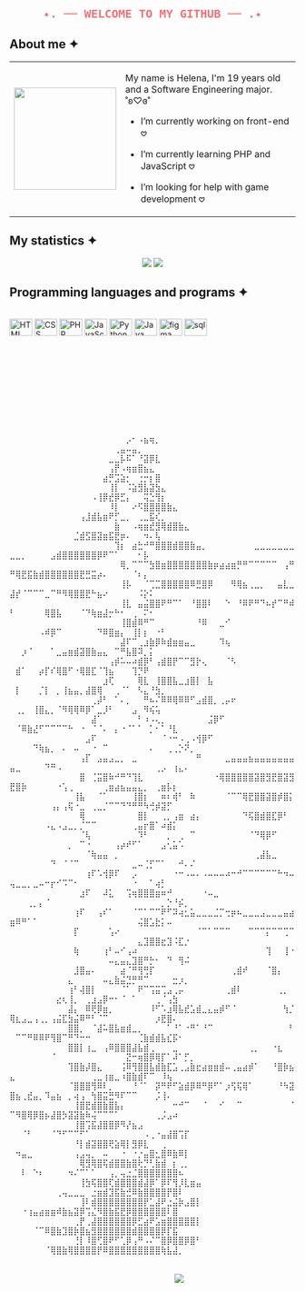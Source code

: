 <h3 align="center">
  <code style="font-size: 20px; color:#f07178;">✦. ── WELCOME TO MY GITHUB ── .✦</code>
</h3>

## About me ✦

<table>
  <tr>
    <td width="180px">
      <img src="https://media.tenor.com/8QTiEfTe1RoAAAAj/niko-oneshot.gif" width="180px" />
    </td>
    <td>

My name is Helena, I'm 19 years old and a Software Engineering major. ˚ʚ♡ɞ˚

- I’m currently working on front-end 𖹭  
- I’m currently learning PHP and JavaScript 𖹭  
- I’m looking for help with game development 𖹭

    </td>
  </tr>
</table>

## My statistics ✦
<p align="center">
  <img src="https://github-profile-summary-cards.vercel.app/api/cards/repos-per-language?username=bluinha&theme=dracula" />
  <img src="https://github-profile-summary-cards.vercel.app/api/cards/productive-time?username=bluinha&theme=dracula" />
</p>

## Programming languages and programs ✦
<div style="display: inline_block"><br>
  <img align="center" alt="HTML" height="30" width="40" src="https://cdn.jsdelivr.net/gh/devicons/devicon@latest/icons/html5/html5-original.svg">
  <img align="center" alt="CSS" height="30" width="40" src="https://cdn.jsdelivr.net/gh/devicons/devicon@latest/icons/css3/css3-original.svg">
  <img align="center" alt="PHP" height="30" width="40" src="https://devicon-website.vercel.app/api/php/plain.svg?color=%237A60B5">
  <img align="center" alt="JavaScript" height="30" width="40" src="https://cdn.jsdelivr.net/gh/devicons/devicon@latest/icons/javascript/javascript-original.svg">
  <img align="center" alt="Python" height="30" width="40" src="https://cdn.jsdelivr.net/gh/devicons/devicon@latest/icons/python/python-original.svg">
  <img align="center" alt="Java" height="30" width="40" src="https://devicon-website.vercel.app/api/java/plain-wordmark.svg?color=%23EB2D85"">
  <img align="center" alt="figma" height="30" width="40" src="https://devicon-website.vercel.app/api/figma/original.svg"></img>
  <img align="center" alt="sql" height="30" width="40" src="https://devicon-website.vercel.app/api/mysql/original.svg"></img>
</div>

## ⠀⠀⠀⠀⠀⠀⠀⠀⠀⠀⠀⠀⠀⠀⠀⠀⠀⠀⠀⠀⠀⠀⠀⠀⠀⠀⠀⠀⠀⠀⠀⠀⠀⠀⠀⠀⠀⠀⠀⠀⠀⠀⠀⠀⠀⠀⠀⠀⠀⠀⠀⠀⠀⠀⠀⠀⠀⠀⠀⠀⠀⠀⠀⠀⠀⠀⠀⠀⠀⠀⠀⠀⠀⠀⠀⠀⠀⠀⠀⠀⠀⠀⠀⠀⠀⠀⠀⠀⠀⠀
⠀⠀⠀⠀⠀⠀⠀⠀⠀⠀⠀⠀⠀⠀⠀⠀⠀⠀⠀⠀⠀⠀⠀⠀⠀⠀⠀⠀⠀⠀⠀⠀⠀⠀⠀⠀⠀⠀⠀⠀⠀⠀⠀⠀⠀⠀⠀⠀⠀⠀⠀⠀⠀⠀⠀⠀⠀⠀⠀⠀⠀⠀⠀⠀⠀⠀⠀⠀⠀⠀⠀⠀⠀⠀⠀⠀⠀⠀⠀⠀⠀⠀⠀⠀⠀⠀⠀⠀⠀⠀
⠀⠀⠀⠀⠀⠀⠀⠀⠀⠀⠀⠀⠀⠀⠀⠀⠀⠀⠀⠀⠀⠀⠀⠀⠀⠀⠀⠀⠀⠀⠀⠀⠀⠀⠀⠀⠀⠀⠀⠀⠀⠀⠀⠀⠀⠀⠀⠀⠀⠀⠀⠀⠀⠀⠀⠀⠀⠀⠀⠀⠀⠀⠀⠀⠀⠀⠀⠀⠀⡠⠂⠠⣦⢶⡀⠀⠀⠀⠀⠀⠀⠀⠀⠀⠀⠀⠀⠀⠀⠀
⠀⠀⠀⠀⠀⠀⠀⠀⠀⠀⠀⠀⠀⠀⠀⠀⠀⠀⢀⣤⠤⣤⡀⠀⠀⠀⠀⠀⠀⠀⠀⠀⠀⠀⠀⠀⠀⠀⠀⠀⠀⠀⠀⠀⠀⠀⠀⠀⠀⠀⠀⠀⠀⠀⠀⠀⠀⠀⠀⠀⠀⠀⠀⠀⠀⠀⣀⣀⡧⠯⠁⠘⣽⡿⣇⠀⠀⠀⠀⠀⠀⠀⠀⠀⠀⠀⠀⠀⠀⠀
⠀⠀⠀⠀⠀⠀⠀⠀⠀⠀⠀⠀⠀⠀⠀⠀⠀⢠⡟⠠⢶⣶⣿⣦⣄⠀⠀⠀⠀⠀⠀⠀⠀⠀⠀⠀⠀⠀⠀⠀⠀⠀⠀⠀⠀⠀⠀⠀⠀⠀⠀⠀⠀⠀⠀⠀⠀⠀⠀⠀⠀⠀⠀⠀⠀⣴⡛⣩⣵⡂⠀⢐⡒⡆⣿⠀⠀⠀⠀⠀⠀⠀⠀⠀⠀⠀⠀⠀⠀⠀
⠀⠀⠀⠀⠀⠀⠀⠀⠀⠀⠀⠀⠀⠀⠀⠀⠀⢸⡇⠀⠨⣵⣻⣧⣽⣳⣄⠀⠀⠀⠀⠀⠀⠀⠀⠀⠀⠀⠀⠀⠀⠀⠀⠀⠀⠀⠀⠀⠀⠀⠀⠀⠀⠀⠀⠀⠀⠀⠀⠀⠀⠀⠀⠠⢸⡿⣞⡿⣋⡄⠀⠀⢭⣑⢻⡆⠀⠀⠀⠀⠀⠀⠀⠀⠀⠀⠀⠀⠀⠀
⠀⠀⠀⠀⠀⠀⠀⠀⠀⠀⠀⠀⠀⠀⠀⠀⠀⠸⡇⠀⠀⠔⠫⣿⣿⣿⣿⣷⣄⠀⠀⠀⠀⠀⠀⠀⠀⠀⠀⠀⠀⠀⠀⠀⠀⠀⠀⠀⠀⠀⠀⠀⠀⠀⠀⠀⠀⠀⠀⠀⠀⢠⣸⣾⣧⣶⠟⡋⣀⡀⠀⢀⣀⣯⢎⡀⠀⠀⠀⠀⠀⠀⠀⠀⠀⠀⠀⠀⠀⠀
⠀⠀⠀⠀⠀⠀⠀⠀⠀⠀⠀⠀⠀⠀⠀⠀⠀⠀⣷⠀⠀⠠⢶⣶⣞⣻⢿⣾⣿⣷⣄⠀⠀⠀⠀⠀⠀⠀⠀⠀⠀⠀⠀⠀⠀⠀⠀⠀⠀⠀⠀⠀⠀⠀⠀⠀⠀⠀⠀⠀⣈⣾⣫⣿⣽⣶⣯⣟⡶⠄⠀⠀⠲⠄⢧⠀⠀⠀⠀⠀⠀⠀⠀⠀⠀⠀⠀⠀⠀⠀
⠀⠀⠀⠀⠀⠀⠀⠀⠀⠀⠀⠀⠀⠀⠀⠀⠀⠀⢹⡆⠀⣴⣓⠚⠛⣿⣿⣿⣾⣿⣿⣷⣤⡀⠀⠀⠀⠀⠀⠀⠀⠀⣀⣀⣀⣀⣀⣀⣀⣀⣀⡀⠀⠀⠀⠀⣠⣾⣿⣿⣿⣿⣿⣿⡿⠟⠉⠁⠀⠀⠀⠂⡧⠀⠀⠀⠀⠀⠀⠀⠀⠀⠀⠀⠀⠀⠀⠀⠀⠀
⠀⠀⠀⠀⠀⠀⠀⠀⠀⠀⠀⠀⠀⠀⠀⠀⠀⠀⠀⢿⡀⠉⠉⠉⣳⣿⣶⣿⣿⣿⣿⣿⣿⣿⣷⡶⣴⣴⣶⡛⠛⠉⠉⠉⠉⠉⠀⢠⠛⠛⢿⣟⣯⣷⣾⣿⣿⣿⣿⣿⣿⣟⣛⣭⡴⠄⠀⠀⠀⠀⠈⠆⡄⠀⠀⠀⠀⠀⠀⠀⠀⠀⠀⠀⠀⠀⠀⠀⠀⠀
⠀⠀⠀⠀⠀⠀⠀⠀⠀⠀⠀⠀⠀⠀⠀⠀⠀⠀⠀⢸⡧⠀⠀⠈⢉⣉⣿⣿⣿⣿⣿⠿⣛⣿⡿⠀⠀⠀⠻⢿⣦⢀⣀⡀⠀⠀⣤⣇⣀⣼⡞⠈⠉⠉⠉⣀⠉⠛⠻⢿⣿⣿⣟⠓⣦⠔⠀⠀⠀⠀⠀⠨⡕⠅⠀⠀⠀⠀⠀⠀⠀⠀⠀⠀⠀⠀⠀⠀⠀⠀
⠀⠀⠀⠀⠀⠀⠀⠀⠀⠀⠀⠀⠀⠀⠀⠀⠀⠀⠀⢸⣇⠀⣤⣬⣿⣿⠟⠛⠉⠁⠀⠘⣿⣿⠇⠀⠀⠑⠀⠘⠿⠟⠛⠙⠦⡞⠉⠛⠾⠃⠀⠀⠀⠀⠀⢿⣿⣧⠀⠀⠀⠈⠙⢷⣶⣼⡒⠓⠂⠀⢀⠀⠍⠂⠀⠀⠀⠀⠀⠀⠀⠀⠀⠀⠀⠀⠀⠀⠀⠀
⠀⠀⠀⠀⠀⠀⠀⠀⠀⠀⠀⠀⠀⠀⠀⠀⠀⠀⠀⢸⣿⣾⠿⠛⠉⠀⠀⠀⠀⠀⠀⠀⠘⠿⠀⠀⣀⠊⠀⠀⠀⠀⠀⠀⠀⠀⠀⠀⠀⠀⠀⠀⠀⠀⠠⠾⡿⠉⠀⠀⠀⠀⠀⠀⠙⠿⣿⣶⡄⠀⢸⡇⡆⠀⠐⠃⠀⠀⠀⠀⠀⠀⠀⠀⠀⠀⠀⠀⠀⠀
⠀⠀⠀⠀⠀⠀⠀⠀⠀⠀⠀⠀⠀⠀⠀⠀⠀⠀⠀⣼⠏⠉⢀⣰⣷⡿⠷⣾⣶⣶⣤⣀⠀⠀⠀⠀⠹⢦⠀⠀⠀⠀⠀⠀⠀⠀⠀⠀⠀⠀⠀⡰⠈⠀⠀⠀⠁⣀⣤⣶⣾⣽⣿⣷⣤⣄⠀⠉⠛⣧⣿⠽⡀⡅⠀⠀⠀⠀⠀⠀⠀⠀⠀⠀⠀⠀⠀⠀⠀⠀
⠀⠀⠀⠀⠀⠀⠀⠀⠀⠀⠀⠀⠀⠀⠀⠀⠀⢠⡾⠥⠤⠴⣾⡿⠃⢠⣾⣿⡟⠉⠉⣻⡗⢄⠀⠀⠀⠈⠣⠀⠀⠀⠀⠀⠀⠀⠀⠀⠀⠀⣾⠁⠀⠀⡴⡏⠎⢿⣿⠋⠐⢿⣿⣏⠈⢹⣦⠀⠀⠀⢹⡙⠟⠀⠀⠀⠀⠀⠀⠀⠀⠀⠀⠀⠀⠀⠀⠀⠀⠀
⠀⠀⠀⠀⠀⠀⠀⠀⠀⠀⠀⠀⠀⠀⠀⠀⣰⢏⠀⠀⠀⠀⢿⣇⠀⢸⣿⣿⣧⣀⣰⣿⡇⠀⣧⠀⠀⠀⠀⠀⠀⠀⠀⠀⠀⠀⠀⠀⠀⠀⡇⠀⠀⠀⡈⡇⠀⡀⢸⣦⣤⡀⣼⣿⢿⠀⠀⢀⠈⠁⠀⠣⣄⠘⣳⡀⠀⠀⠀⠀⠀⠀⠀⠀⠀⠀⠀⠀⠀⠀
⠀⠀⠀⠀⠀⠀⠀⠀⠀⠀⠀⠀⠀⠀⢀⡼⠃⠀⠁⠄⡀⠀⠀⠛⠦⠌⠿⠿⢿⠿⠿⠋⣠⣾⣿⡀⢀⡤⠖⠀⠀⠀⠀⠀⠀⠀⠀⠀⠀⠀⢀⡀⠀⢸⣿⣄⡀⠈⠻⢿⢿⠿⡿⠁⣀⡸⠃⠀⠀⠀⣠⠀⠻⢮⢥⠀⠀⠀⠀⠀⠀⠀⠀⠀⠀⠀⠀⠀⠀⠀
⠀⠀⠀⠀⠀⠀⠀⠀⠀⠀⠀⠀⠀⠀⣼⠁⠀⠀⠀⠀⠀⠀⠃⠰⠠⢄⡀⠀⠀⠀⠀⠀⠀⠀⣨⡿⠋⠀⠀⠀⠀⠀⠀⠀⠀⠀⠀⠀⠀⠀⠈⠿⣷⣜⠋⠉⠉⠉⠉⠓⠀⠐⠀⠈⠈⠄⠀⡄⠐⠈⠁⠁⠀⡁⠂⠁⠘⣇⠀⠀⠀⠀⠀⠀⠀⠀⠀⠀⠀⠀
⠀⠀⠀⠀⠀⠀⠀⠀⠀⠀⠀⠀⠀⣠⠏⠀⠀⠀⠀⠀⠀⠀⠀⠀⠀⠀⠈⠐⠒⠠⢀⠠⢺⡿⠋⠀⠀⠀⠀⠀⠀⠀⠀⠀⠀⠀⠀⠀⠀⠀⠀⠀⠀⠙⢷⣦⡀⠀⠄⠀⠤⠀⠀⠐⠀⠉⠀⠀⠀⠀⠀⠀⠀⠄⠀⠀⢀⢀⡑⠝⡀⠀⠀⠀⠀⠀⠀⠀⠀⠀
⠀⠀⠀⠀⠀⠀⠀⠀⠀⠀⠀⠀⢠⡏⠀⣠⣤⣠⣀⡀⠀⣀⠀⠀⠀⠀⠀⠀⠀⠀⠀⠀⠛⠀⠀⠀⠀⣀⣤⣤⣤⣦⣤⣤⣤⣤⣤⣤⣤⣤⣀⠀⠀⠀⠀⠙⠛⠠⠀⠀⠀⠀⠀⠀⠀⠀⠀⠀⠀⠀⠀⠀⠀⠀⢀⡠⠀⢰⣄⠄⠀⠀⠀⠀⠀⠀⠀⠀⠀⠀
⠀⠀⠀⠀⠀⠀⠀⠀⠀⠀⠀⠀⣿⠀⢈⣭⣿⠷⠚⠛⠙⢹⣇⠀⠀⠀⠀⠀⠀⠀⠀⠀⠀⠀⠀⠐⢿⣿⣿⣿⣿⣿⣽⣿⣻⣟⣿⣽⣻⣟⣿⡷⠀⠀⠀⠀⠀⠐⢡⢀⠀⠀⠀⠀⠀⢀⣶⣴⣦⣤⣤⣄⡀⠀⢀⣶⡧⡆⠀⠀⠀⠀⠀⠀⠀⠀⠀⠀⠀⠀
⠀⠀⠀⠀⠀⠀⠀⠀⠀⠀⠀⢸⣧⠀⠀⠈⠁⠀⠀⠀⠀⢸⣿⡆⠀⠀⠶⠆⢾⠃⠀⠷⠀⠀⠀⠀⠀⠈⠉⠉⢿⣟⣿⣿⣽⣿⡾⣿⡅⠀⠀⠀⠀⠀⠀⠀⢠⡄⢠⢯⠐⣀⠀⢀⣀⡈⠉⠉⠙⠙⠛⠛⠳⢚⡾⣽⡋⠀⠀⠀⠀⠀⠀⠀⠀⠀⠀⠀⠀⠀
⠀⠀⠀⠀⠀⠀⠀⠀⠀⠀⠀⠀⢿⠀⠀⠀⠀⠀⠀⠀⠀⠀⣿⡇⠀⠀⢀⡀⢠⣶⠀⣴⡄⠀⠀⠀⠀⠀⠀⠀⠙⢯⣿⣾⣿⣏⡿⠃⠀⠀⠀⠀⠀⠀⠀⠠⣄⠠⣠⣀⡀⡈⠉⠉⠀⠀⠀⠀⠀⠀⢀⣤⡖⣿⠁⠴⣾⡅⠀⠀⠀⠀⠀⠀⠀⠀⠀⠀⠀⠀
⠀⠀⠀⠀⠀⠀⠀⠀⠀⠀⠀⠀⠈⢧⠀⠀⠀⠀⠀⠀⠀⠀⠹⠃⠀⠀⠀⡀⠀⢀⠀⠉⠀⠀⠀⠀⠀⠀⠀⠀⠀⠈⠙⢿⡿⠋⠀⠀⠀⠀⠀⠀⠀⠀⠀⠀⠀⠀⠀⡀⠀⠉⠐⠀⠀⠀⠀⢠⡴⠞⠋⠁⠀⠀⠀⣠⢂⣥⠡⠀⠀⠀⠀⠀⠀⠀⠀⠀⠀⠀
⠀⠀⠀⠀⠀⠀⠀⠀⠀⠀⠀⠀⠀⠈⢷⣤⣤⠀⡀⠀⠀⠀⠀⠀⠀⠀⠀⠀⠀⠀⠀⠀⠀⠀⠀⠀⠀⠀⠀⠀⠀⠀⢀⣼⣧⣀⠀⠀⠀⠀⠀⠀⠀⠀⠀⠀⠙⠀⠈⠈⠉⠀⠀⠀⠀⠀⠀⠀⠀⠀⣀⠤⢈⡋⠉⠁⠀⠀⠚⠄⠌⠀⠀⠀⠀⠀⠀⠀⠀⠀
⠀⠀⠀⠀⠀⠀⠀⠀⠀⠀⠀⠀⠀⢰⠏⠡⢺⡿⠏⠀⠀⡠⠀⠀⠀⠀⠀⠀⠐⠒⠠⠤⠄⠠⠤⠤⠤⠴⠒⠚⠉⠉⠉⠉⠉⠉⠓⠲⠤⢤⣀⣀⡀⣀⠤⠒⡖⠊⠩⠉⠂⠀⠀⠀⠀⠀⠀⠀⠀⠀⠐⠀⠀⠁⢴⡃⠀⠀⠀⠀⠀⠀⠀⠀⠀⠀⠀⠀⠀⠀
⠀⠀⠀⠀⠀⠀⠀⠀⠀⠀⠀⠀⣰⠏⠀⠀⠼⣅⠀⠀⢩⢶⣿⣿⣿⣶⠶⠚⠀⠀⠀⠀⠀⠐⠤⣀⠀⠀⠀⠀⠀⠀⠀⠀⠀⠀⠀⠀⠀⠀⠀⠀⢀⡀⡄⠈⠀⠀⠀⠀⠀⠀⠀⠀⠀⠀⠀⠀⠀⠀⠀⠀⠀⠀⠀⡀⡑⠘⡮⡀⠀⠀⠀⠀⠀⠀⠀⠀⠀⠀
⠀⠀⠀⠀⠀⠀⠀⠀⠀⠀⠀⢰⠏⠀⠀⢠⠎⠁⠀⠀⠀⠈⠉⠁⠉⠉⠟⠋⠽⢴⣂⣥⣀⣀⣀⣈⡉⢒⡶⠦⣀⣀⣀⣠⣀⣀⣀⣤⣴⣶⠿⠛⠁⠁⠀⠀⠀⠀⠀⠀⠀⠀⠀⠀⠀⠀⠀⠀⠀⠀⠀⢬⣿⣡⣗⡅⠤⠀⠀⠀⠀⠀⠀⠀⠀⠀⠀⠀⠀⠀
⠀⠀⠀⠀⠀⠀⠀⠀⠀⠀⠀⡏⠀⠀⠀⠀⠀⢡⠔⠀⠀⠀⠀⠀⠀⠀⠀⠀⠀⠀⠀⠀⠈⠉⠁⠉⠉⠉⠀⠀⠀⠉⠉⠉⡍⠉⠉⢉⠉⠀⠀⠀⠀⠀⠀⠀⠀⠀⠀⠀⠀⠀⠀⠀⠀⠀⠀⠀⠀⠀⠀⣄⣹⣿⣿⣖⣹⠨⣏⡐⠀⠀⠀⠀⠀⠀⠀⠀⠀⠀
⠀⠀⠀⠀⠀⠀⠀⠀⠀⠀⠀⢷⠀⠀⠀⠀⢰⠃⠤⠊⢠⠴⠀⠀⠀⠀⠀⠀⠀⠀⠀⠀⠀⠀⠀⠀⠀⠀⠀⠀⠀⠀⠀⠀⢹⠀⠀⢸⠐⠀⠀⠀⠀⠀⠀⠀⠀⠀⠀⠀⠀⠀⠀⠀⠀⠀⠤⣄⣤⣄⣹⣿⠛⡓⠂⠀⠙⠀⢻⠬⠀⠀⠀⠀⠀⠀⠀⠀⠀⠀
⠀⠀⠀⠀⠀⠀⠀⠀⠀⠀⠀⣸⣿⣤⠄⠀⠀⠀⠀⣴⠈⠛⢻⢛⡏⠀⠀⠀⠀⠀⠀⠀⠀⠀⠀⠀⠀⠀⢀⣾⠞⠀⠀⠀⠈⣿⡄⠀⠀⠀⠀⠀⠀⠀⠀⠀⠀⠀⠀⣄⠀⠀⠀⠀⠀⠤⣄⣷⣬⣙⡛⠛⠉⠀⠀⠀⠀⣒⡰⡀⠀⠀⠀⠀⠀⠀⠀⠀⠀⠀
⠀⠀⠀⠀⠀⠀⠀⠀⠀⠀⢰⠃⢼⣿⡇⠀⠀⠀⠀⠈⠁⠀⠟⠉⢩⣭⢉⣠⢀⡤⠀⠀⠀⠀⠀⠀⠀⢀⣾⠇⠀⠀⠀⠀⠀⠀⢀⡀⠀⠀⠀⠀⠀⠀⠀⠀⠀⣔⢆⢸⡀⠀⢀⣰⣠⡿⠒⠂⠈⠀⠁⠀⠀⠀⢀⠈⢠⣳⠀⠀⠀⠀⠀⠀⠀⠀⠀⠀⠀⠀
⠀⠀⠀⠀⠀⠀⠀⠀⠀⠀⣼⡄⠀⠿⢟⡿⣶⡀⠀⠀⠀⠀⠀⠀⠸⠋⠡⣰⢿⣧⣞⣡⣾⣀⣄⣤⡾⠋⠈⠀⠀⠀⠀⠀⠀⠀⠀⢳⡈⢿⣆⣠⣀⢠⢀⡀⢠⣬⣏⣳⣬⠿⠛⠃⠈⠉⠀⠀⠀⠀⠀⠀⠀⠀⡰⣟⣿⠄⠀⠀⠀⠀⠀⠀⠀⠀⠀⠀⠀⠀
⠀⠀⠀⠀⠀⠀⠀⠀⠀⠀⣿⣿⡀⠀⠈⣼⠥⣿⣧⣶⣾⣀⡀⠀⠀⠀⠀⠁⠘⠁⠐⠛⠁⠘⠉⠀⠀⠀⠀⠀⠀⠀⠀⠀⠀⠀⠀⠀⠃⠀⠉⠉⠛⠿⠿⠟⢻⣿⠉⠛⠙⠒⠒⠀⠀⠀⠀⠀⠀⠀⠀⢈⣷⣾⣾⣧⣎⡯⠂⠀⠀⠀⠀⠀⠀⠀⠀⠀⠀⠀
⠀⠀⠀⠀⠀⠀⠀⠀⠀⠀⣿⣿⡇⢰⣀⠀⢠⠿⣿⣿⣿⣼⣧⣾⢀⠀⠀⠀⣀⠀⠀⠀⠀⠀⠀⠀⠀⠀⠀⠀⠀⢀⡀⠀⠀⠐⣆⠀⠀⠀⠀⠀⠀⠀⠀⠀⠈⠀⠀⠀⠀⠀⠀⠀⠀⠀⠀⠀⠀⣝⠒⢶⣿⡿⢿⡏⠁⠼⠁⡋⡀⠀⠀⠀⠀⠀⠀⠀⠀⠀
⠀⠀⠀⠀⠀⠀⠀⠀⠀⠀⢹⣿⣷⡼⣿⣄⠀⠀⠀⢨⠿⢻⣿⣿⣧⣾⣷⣏⣡⢀⣠⣷⣖⣴⣶⣶⣾⠤⢀⣤⣴⡾⠁⠀⠀⠘⣿⡷⣦⣄⠀⠀⠀⠀⠀⠀⠀⠀⠀⠀⠀⠀⠀⢀⣀⢰⣶⣀⠰⣿⣷⣾⠏⠉⠀⠸⢦⠀⠀⠀⠀⠀⠀⠀⠀⠀⠀⠀⠀⠀
⠀⠀⠀⠀⠀⠀⠀⠀⠀⠀⠈⣿⣿⣿⢻⠿⠇⡀⠀⠀⠀⠘⠈⠁⠀⡽⠛⠟⠋⣵⣾⡿⠿⠛⡿⠋⠁⡰⢫⢯⢿⠁⠀⠀⠀⠀⠘⠳⣽⣿⣦⢀⣞⣤⡀⠹⣤⣦⠀⡀⢴⢠⠀⢳⣿⣭⣛⠻⠏⠉⠉⠀⠀⠀⡨⢸⠄⠀⠀⠀⠀⠀⠀⠀⠀⠀⠀⠀⠀⠀
⠀⠀⠀⠀⠀⠀⠀⠀⠀⠀⠀⢸⣿⣟⣾⣿⣷⣿⣧⡄⠀⠀⠀⠀⠀⠀⠀⠀⠒⠚⠉⠀⠀⠈⠀⠀⠊⠀⠀⠉⠀⠀⠀⠀⠀⠀⠀⠀⠈⠉⠻⣿⢿⡿⣿⡦⣼⣿⡳⣽⣽⣷⠷⢬⠉⠉⠉⠁⠀⠀⠀⠀⠀⠀⢀⡨⣠⠴⠀⠀⠀⠀⠀⠀⠀⠀⠀⠀⠀⠀
⠀⠀⠀⠀⠀⠀⠀⠀⠀⠀⠀⢸⣿⢩⣯⣼⣿⣿⡿⠻⡜⣦⣠⠀⠀⠀⠀⠀⠀⠀⠀⠀⠀⠀⠀⠀⠀⠀⠀⠀⠀⠀⠀⠀⠀⠀⠀⠀⠀⠀⠀⠈⠃⠀⠀⠀⠈⠙⠋⠉⠉⠋⠁⠀⠀⠀⠀⠀⠀⠀⠀⠀⠠⢀⠐⣤⣼⣿⢩⡏⠀⠀⠀⠀⠀⠀⠀⠀⠀⠀
⠀⠀⠀⠀⠀⠀⠀⠀⠀⠀⠀⠘⡇⣾⣽⣿⣿⢟⣵⢿⡇⣻⡿⣇⠀⠀⢀⠀⠀⠀⠀⠀⠀⠀⠀⠀⠀⠀⠀⠀⠀⠀⠀⠀⠀⠀⠀⠀⠀⠀⠲⣤⣀⠀⠀⠀⠀⠀⠀⠀⢠⣠⢤⡀⠀⠤⠀⠀⠐⠀⠐⡐⣤⣿⣂⣿⠿⣷⠿⡇⠀⠀⠀⠀⠀⠀⠀⠀⠀⠀
⠀⠀⠀⠀⠀⠀⠀⠀⠀⠀⠀⠀⢿⣻⢿⣿⢯⣾⣿⣿⣷⣿⢗⡙⢃⣷⣾⠀⡆⢀⡀⠀⠀⠀⠀⠀⠀⠀⠀⠀⠀⠀⠀⠀⠀⠀⠀⠀⠀⠀⠀⠇⠀⠑⠆⠀⠀⠀⠀⠲⠌⠉⠁⠁⠀⠀⢠⡀⢤⣐⣈⣿⣿⣿⣿⣿⣿⣿⠦⠀⠀⠀⠀⠀⠀⠀⠀⠀⠀⠀
⠀⠀⠀⠀⠀⠀⠀⠀⠀⠀⠀⠀⢸⣳⢯⣿⣿⢏⣾⣿⣿⣿⣾⣼⡿⠁⡿⠏⢻⡸⣇⣶⣤⠀⠀⠀⠀⠀⠀⠀⠀⠀⠀⠀⠀⠀⠀⠀⠀⠀⠀⠀⠀⠀⠀⠀⠀⢀⢤⣀⣀⣀⠀⣐⣶⣾⣹⣯⣷⣚⠿⣷⣿⣿⣿⣿⡟⣿⠇⠀⠀⠀⠀⠀⠀⠀⠀⠀⠀⠀
⠀⠀⠀⠀⠀⠀⠀⠀⠀⠀⠀⠀⢸⠇⣾⣿⣿⣿⣿⣿⣿⣿⣿⡟⣁⣼⠟⣐⣬⡷⣠⣿⡇⠀⠀⠀⠀⠀⠀⠀⠀⠀⠀⠀⠀⠀⠀⠀⠀⠀⠀⠐⢰⣤⣴⣶⣶⠾⣷⣦⣽⡿⢩⣌⠻⣿⣷⣯⣟⡿⣿⣿⣿⣿⣿⣿⠇⣿⠀⠀⠀⠀⠀⠀⠀⠀⠀⠀⠀⠀
⠀⠀⠀⠀⠀⠀⠀⠀⠀⠀⠀⢀⡟⢀⣼⣿⣿⣿⣿⣿⣿⡿⣋⣴⠟⣡⣶⣿⣿⣿⣿⣿⡇⠀⠀⠀⠀⠀⠀⠀⠀⠀⠀⠀⠀⠀⠀⠀⠀⠀⠀⠀⠀⠈⠉⠿⣿⣷⣹⣿⡷⣿⣦⣻⣿⣿⣿⣿⣿⣿⣾⣿⣿⣿⣿⡿⡏⣯⠀⠀⠀⠀⠀⠀⠀⠀⠀⠀⠀⠀
⠀⠀⠀⠀⠀⠀⠀⠀⠀⠀⠀⢘⡇⠸⣿⢋⣿⠟⠋⢁⡿⢠⠛⠠⠌⠉⣿⡿⣿⣿⡿⣿⠃⠀⠀⠀⠀⠀⠀⠀⠀⠀⠀⠀⠀⠀⠀⠀⠀⠀⠀⠀⠀⠀⠀⠈⢿⣿⣷⢿⣿⣿⣿⣿⡟⠿⣿⣿⣿⣿⣿⣿⣿⣿⣿⢷⣧⣼⡀⠀⠀⠀⠀⠀⠀⠀⠀⠀⠀⠀
⠀⠀⠀⠀⠀⠀⠀⠀⠀⠀⠀⠀⠀⠀⠀⠀⠀⠀⠀⠀⠀⠀⠀⠀⠀⠀⠀⠀
⠀⠀⠀⠀⠀⠀⠀⠀⠀⠀⠀⠀⠀⠀⠀⠀⠀⠀⠀⠀⠀⠀⠀⠀⠀⠀⠀⠀
⠀⠀⠀⠀⠀⠀⠀⠀⠀⠀⠀⠀⠀⠀⠀⠀⠀⠀⠀⠀⠀⠀⠀⠀⠀⠀⠀⠀
<img src="https://github-readme-activity-graph.vercel.app/graph?username=bluinha&theme=dracula" />




